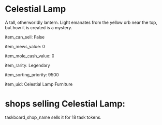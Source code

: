 # Celestial Lamp

A tall, otherworldly lantern. Light emanates from the yellow orb near the top, but how it is created is a mystery.

item_can_sell: False

item_mews_value: 0

item_mole_cash_value: 0

item_rarity: Legendary

item_sorting_priority: 9500

item_uid: Celestial Lamp Furniture

# shops selling Celestial Lamp:

taskboard_shop_name sells it for 18 task tokens.